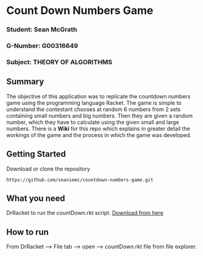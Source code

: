 # Count Down Numbers Game

### Student: Sean McGrath
### G-Number: G00316649
### Subject: THEORY OF ALGORITHMS

**Summary**
------------------
The objective of this application was to replicate the countdown numbers game using the programming language Racket. The game is simple to understand the contestant chooses at random 6 numbers from 2 sets containing small numbers and big numbers. Then they are given a random number, which they have to calculate using the given small and large numbers. 
There is a **Wiki** for this repo which explains in greater detail the workings of the game and the process in which the game was developed. 

 
Getting Started
------------------
Download or clone the repository 

    https://github.com/seaniemc/countdown-numbers-game.git

What you need 
-------------

DrRacket to run the countDown.rkt script. [Download from here](https://racket-lang.org/download/)

How to run 
-------------
From DrRacket --> File tab --> open --> countDown.rkt  file from file explorer.

